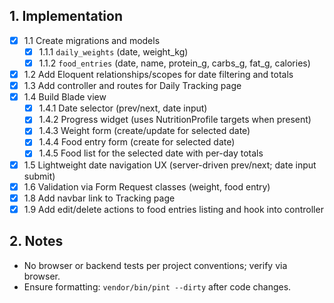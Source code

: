 ## 1. Implementation
- [x] 1.1 Create migrations and models
  - [x] 1.1.1 `daily_weights` (date, weight_kg)
  - [x] 1.1.2 `food_entries` (date, name, protein_g, carbs_g, fat_g, calories)
- [x] 1.2 Add Eloquent relationships/scopes for date filtering and totals
- [x] 1.3 Add controller and routes for Daily Tracking page
- [x] 1.4 Build Blade view
  - [x] 1.4.1 Date selector (prev/next, date input)
  - [x] 1.4.2 Progress widget (uses NutritionProfile targets when present)
  - [x] 1.4.3 Weight form (create/update for selected date)
  - [x] 1.4.4 Food entry form (create for selected date)
  - [x] 1.4.5 Food list for the selected date with per-day totals
- [x] 1.5 Lightweight date navigation UX (server-driven prev/next; date input submit)
- [x] 1.6 Validation via Form Request classes (weight, food entry)
- [x] 1.8 Add navbar link to Tracking page
- [x] 1.9 Add edit/delete actions to food entries listing and hook into controller

## 2. Notes
- No browser or backend tests per project conventions; verify via browser.
- Ensure formatting: `vendor/bin/pint --dirty` after code changes.
